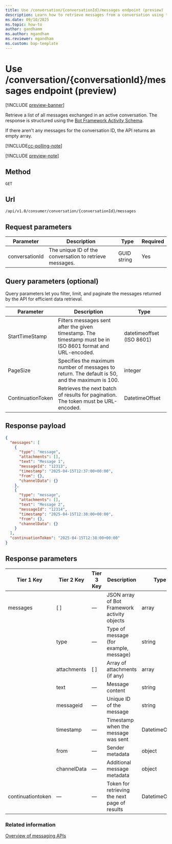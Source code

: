 ```yaml
---
title: Use /conversation/{conversationId}/messages endpoint (preview)
description: Learn how to retrieve messages from a conversation using the /conversation/{conversationId}/messages endpoint in Dynamics 365 Customer Service and Dynamics 365 Contact Center. 
ms.date: 09/10/2025
ms.topic: how-to
author: gandhamm
ms.author: mgandham
ms.reviewer: mgandham
ms.custom: bap-template
---
```



# Use /conversation/{conversationId}/messages endpoint (preview)

[!INCLUDE [preview-banner](~/../shared-content/shared/preview-includes/preview-banner.md)]

Retrieve a list of all messages exchanged in an active conversation. The response is structured using the [Bot Framework Activity Schema](/javascript/api/botframework-schema/activity).

If there aren't any messages for the conversation ID, the API returns an empty array.

[!INCLUDE[cc-polling-note](../../includes/cc-polling-note.md)]

[!INCLUDE [preview-note](~/../shared-content/shared/preview-includes/preview-note-d365.md)]

## Method

`GET`

## Url

`/api/v1.0/consumer/conversation/{conversationId}/messages`

## Request parameters

| Parameter        | Description                   | Type     | Required |
|------------------|-------------------------------|----------|----------|
| conversationId | The unique ID of the conversation to retrieve messages. | GUID string | Yes |

## Query parameters (optional)

 Query parameters let you filter, limit, and paginate the messages returned by the API for efficient data retrieval.

| Parameter           | Description                                                                 | Type                      |
|---------------------|-----------------------------------------------------------------------------|---------------------------|
| StartTimeStamp      | Filters messages sent after the given timestamp. The timestamp must be in ISO 8601 format and URL-encoded. | datetimeoffset (ISO 8601) |
| PageSize            | Specifies the maximum number of messages to return. The default is 50, and the maximum is 100.                | integer                 |
| ContinuationToken   | Retrieves the next batch of results for pagination. The token must be URL-encoded.     | DatetimeOffset          |

## Response payload

```json
{
  "messages": [
    {
      "type": "message",
      "attachments": [],
      "text": "Message 1",
      "messageId": "12313",
      "timestamp": "2025-04-15T12:37:00+00:00",
      "from": {},
      "channelData": {}
    },
    {
      "type": "message",
      "attachments": [],
      "text": "Message 2",
      "messageId": "12314",
      "timestamp": "2025-04-15T12:38:00+00:00",
      "from": {},
      "channelData": {}
    }
  ],
  "continuationToken": "2025-04-15T12:38:00+00:00"
}
```

## Response parameters

| Tier 1 Key          | Tier 2 Key    | Tier 3 Key | Description                                   | Type             |
| ------------------- | ------------- | ---------- | --------------------------------------------- | ---------------- |
| messages          | [ ]         | —          | JSON array of Bot Framework activity objects  | array          |
|                     | type        | —          | Type of message (for example, message)             | string         |
|                     | attachments | [ ]      | Array of attachments (if any)                 | array          |
|                     | text        | —          | Message content                               | string         |
|                     | messageid   | —          | Unique ID of the message                      | string         |
|                     | timestamp   | —          | Timestamp when the message was sent           | DatetimeOffset |
|                     | from        | —          | Sender metadata                               | object         |
|                     | channelData | —          | Additional message metadata                   | object         |
| continuationtoken   | —             | —          | Token for retrieving the next page of results | DatetimeOffset |

### Related information 

[Overview of messaging APIs](../intro-messaging-apis.md)